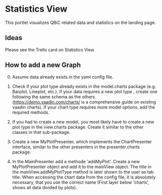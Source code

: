 # Statistics View #

This portlet visualizes QBiC related data and statistics on the landing page.

## Ideas ##
Please see the Trello card on Statistics View

## How to add a new Graph ##

0. Assume data already exists in the yaml config file.

1. Check if your plot type already exists in the model.charts package (e.g. Barplot, Lineplot, etc.). 
    If your data requires a new plot type , create one following the same schema as the others. 
    (https://demo.vaadin.com/charts/ is a comprehensive guide on existing vaadin charts).
    If your chart type requires more model options, add the required methods.

2. If you had to create a new model, you most likely have to create a new plot type in the view.charts package.
    Create it similar to the other classes in that sub-package.
    
3. Create a new MyPlotPresenter, which implements the ChartPresenter interface, similar to the other
    presenters in the presenter.charts package.

4. In the MainPresenter add a methode 'addMyPlot'. Create a new MyPlotPresenter object and add it to the mainView object.
    The title in the mainView.addMyPlotType method is later shown to the user as tab title. When accessing the chart data from the config file,
    it is absolutely necessary, that you use the correct name (First layer below 'charts', shows all data divided by plots).




 



    